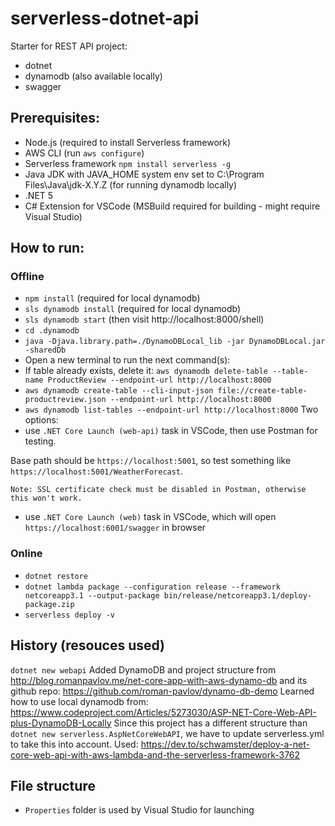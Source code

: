# serverless-dotnet-api
Starter for REST API project:
- dotnet
- dynamodb (also available locally)
- swagger

## Prerequisites:
- Node.js (required to install Serverless framework)
- AWS CLI (run ```aws configure```)
- Serverless framework ```npm install serverless -g```
- Java JDK with JAVA_HOME system env set to C:\Program Files\Java\jdk-X.Y.Z (for running dynamodb locally)
- .NET 5
- C# Extension for VSCode (MSBuild required for building - might require Visual Studio)

## How to run:
### Offline
- ```npm install``` (required for local dynamodb)
- ```sls dynamodb install``` (required for local dynamodb)
- ```sls dynamodb start``` (then visit http://localhost:8000/shell)
- ```cd .dynamodb```
- ```java -Djava.library.path=./DynamoDBLocal_lib -jar DynamoDBLocal.jar -sharedDb```
- Open a new terminal to run the next command(s):
- If table already exists, delete it: ```aws dynamodb delete-table --table-name ProductReview --endpoint-url http://localhost:8000```
- ```aws dynamodb create-table --cli-input-json file://create-table-productreview.json --endpoint-url http://localhost:8000```
- ```aws dynamodb list-tables --endpoint-url http://localhost:8000```
Two options:
- use ```.NET Core Launch (web-api)``` task in VSCode, then use Postman for testing. 

Base path should be ```https://localhost:5001```, so test something like ```https://localhost:5001/WeatherForecast```.

    Note: SSL certificate check must be disabled in Postman, otherwise this won't work.
- use ```.NET Core Launch (web)``` task in VSCode, which will open ```https://localhost:6001/swagger``` in browser
### Online
- ```dotnet restore```
- ```dotnet lambda package --configuration release --framework netcoreapp3.1 --output-package bin/release/netcoreapp3.1/deploy-package.zip```
- ```serverless deploy -v```

## History (resouces used)
```dotnet new webapi```
Added DynamoDB and project structure from http://blog.romanpavlov.me/net-core-app-with-aws-dynamo-db and its github repo: https://github.com/roman-pavlov/dynamo-db-demo
Learned how to use local dynamodb from:
https://www.codeproject.com/Articles/5273030/ASP-NET-Core-Web-API-plus-DynamoDB-Locally
Since this project has a different structure than ```dotnet new serverless.AspNetCoreWebAPI```, we have to update serverless.yml to take this into account. Used:
https://dev.to/schwamster/deploy-a-net-core-web-api-with-aws-lambda-and-the-serverless-framework-3762

## File structure
- ```Properties``` folder is used by Visual Studio for launching